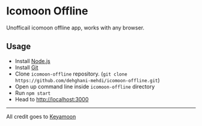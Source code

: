 # Icomoon Offline

Unofficail icomoon offline app, works with any browser.

## Usage

- Install [Node.js](https://nodejs.org/en/)
- Install [Git](https://git-scm.com/)
- Clone `icomoon-offline` repository. (`git clone https://github.com/dehghani-mehdi/icomoon-offline.git`)
- Open up command line inside `icomoon-offline` directory
- Run `npm start`
- Head to [http://localhost:3000](http://localhost:3000)

---

All credit goes to [Keyamoon](https://github.com/Keyamoon)

